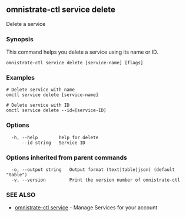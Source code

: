 ## omnistrate-ctl service delete

Delete a service

### Synopsis

This command helps you delete a service using its name or ID.

```
omnistrate-ctl service delete [service-name] [flags]
```

### Examples

```
# Delete service with name
omctl service delete [service-name]

# Delete service with ID
omctl service delete --id=[service-ID]
```

### Options

```
  -h, --help        help for delete
      --id string   Service ID
```

### Options inherited from parent commands

```
  -o, --output string   Output format (text|table|json) (default "table")
  -v, --version         Print the version number of omnistrate-ctl
```

### SEE ALSO

* [omnistrate-ctl service](omnistrate-ctl_service.md)	 - Manage Services for your account

